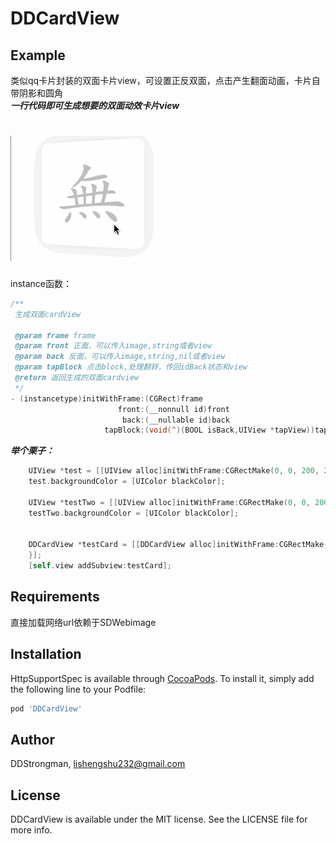 # DDCardView


## Example

类似qq卡片封装的双面卡片view，可设置正反双面，点击产生翻面动画，卡片自带阴影和圆角<br>
***一行代码即可生成想要的双面动效卡片view***

# ![img](https://github.com/DDstrongman/DDCardView/blob/master/github.gif)

instance函数：

```objective-c
/**
 生成双面cardView

 @param frame frame
 @param front 正面，可以传入image,string或者view
 @param back 反面，可以传入image,string,nil或者view
 @param tapBlock 点击block,处理翻转，传回idBack状态和view
 @return 返回生成的双面cardview
 */
- (instancetype)initWithFrame:(CGRect)frame
                        front:(__nonnull id)front
                         back:(__nullable id)back
                     tapBlock:(void(^)(BOOL isBack,UIView *tapView))tapBlock
```

***举个栗子：***

```objective-c
    UIView *test = [[UIView alloc]initWithFrame:CGRectMake(0, 0, 200, 200)];
    test.backgroundColor = [UIColor blackColor];
    
    UIView *testTwo = [[UIView alloc]initWithFrame:CGRectMake(0, 0, 200, 200)];
    testTwo.backgroundColor = [UIColor blackColor];
    
    
    DDCardView *testCard = [[DDCardView alloc]initWithFrame:CGRectMake(10, 10, 200, 200) front:test back:testTwo tapBlock:^(BOOL isBack, UIView * _Nonnull tapView) { 
    }];
    [self.view addSubview:testCard];
```



## Requirements

直接加载网络url依赖于SDWebimage

## Installation

HttpSupportSpec is available through [CocoaPods](http://cocoapods.org). To install
it, simply add the following line to your Podfile:

```ruby
pod 'DDCardView'
```

## Author

DDStrongman, lishengshu232@gmail.com

## License

DDCardView is available under the MIT license. See the LICENSE file for more info.
